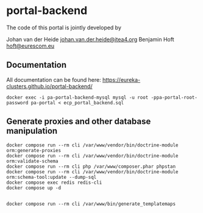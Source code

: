 # portal-backend

The code of this portal is jointly developed by 

Johan van der Heide <johan.van.der.heide@itea4.org>
Benjamin Hoft <hoft@eurescom.eu>

## Documentation

All documentation can be found here: https://eureka-clusters.github.io/portal-backend/

```shell
docker exec -i pa-portal-backend-mysql mysql -u root -ppa-portal-root-password pa-portal < ecp_portal_backend.sql
```

## Generate proxies and other database manipulation

```shell
docker compose run --rm cli /var/www/vendor/bin/doctrine-module orm:generate-proxies
docker compose run --rm cli /var/www/vendor/bin/doctrine-module orm:validate-schema
docker compose run --rm cli php /var/www/composer.phar phpstan
docker compose run --rm cli /var/www/vendor/bin/doctrine-module orm:schema-tool:update --dump-sql
docker compose exec redis redis-cli
docker compose up -d


docker compose run --rm cli /var/www/bin/generate_templatemaps
```
